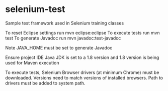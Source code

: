 # selenium-test
Sample test framework used in Selenium training classes

To reset Eclipse settings run mvn eclipse:eclipse
To execute tests run mvn test
To generate Javadoc run mvn javadoc:test-javadoc

Note JAVA_HOME must be set to generate Javadoc

Ensure project IDE Java JDK is set to a 1.8 version and 1.8 version is being used for Maven execution

To execute tests, Selenium Browser drivers (at minimum Chrome) must be downloaded.  Versions need to match versions of installed browsers.
Path to drivers must be added to system path.

